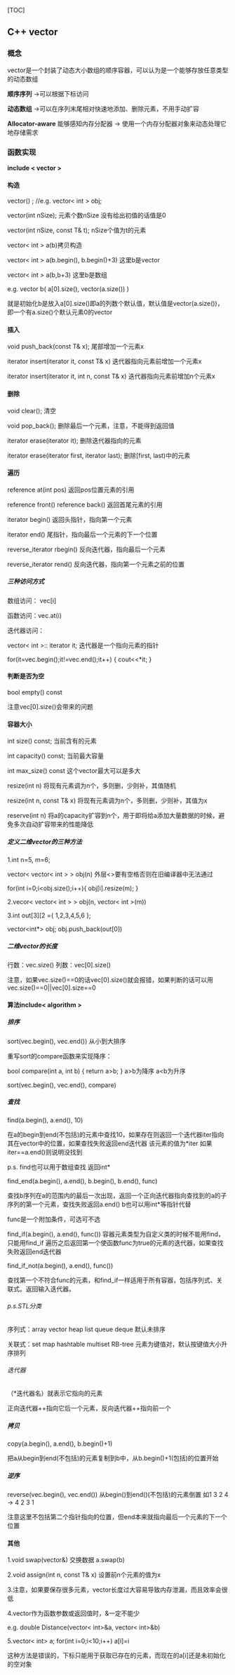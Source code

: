 [TOC]

## C++ vector

### 概念

vector是一个封装了动态大小数组的顺序容器，可以认为是一个能够存放任意类型的动态数组

**顺序序列** ->可以根据下标访问

**动态数组** ->可以在序列末尾相对快速地添加、删除元素，不用手动扩容

**Allocator-aware** 能够感知内存分配器 -> 使用一个内存分配器对象来动态处理它地存储需求

### 函数实现

**include < vector >**

#### 构造

vector() ; //e.g.  vector< int > obj;

vector(int nSize); 元素个数nSize 没有给出初值的话值是0

vector(int nSize, const T& t); nSize个值为t的元素

vector< int > a(b)拷贝构造

vector< int > a(b.begin(), b.begin()+3) 这里b是vector

vector< int > a(b,b+3) 这里b是数组

e.g. vector b( a[0].size(), vector(a.size()) )

就是初始化b是放入a[0].size()即a的列数个默认值，默认值是vector(a.size())，即一个有a.size()个默认元素0的vector

#### 插入

void push_back(const T& x); 尾部增加一个元素x

iterator insert(iterator it, const T& x) 迭代器指向元素前增加一个元素x

iterator insert(iterator it, int n, const T& x) 迭代器指向元素前增加n个元素x

#### 删除

void clear(); 清空

void pop_back(); 删除最后一个元素，注意，不能得到返回值

iterator erase(iterator it); 删除迭代器指向的元素

iterator erase(iterator first, iterator last); 删除[first, last)中的元素

#### 遍历

reference at(int pos) 返回pos位置元素的引用

reference front() reference back() 返回首尾元素的引用

iterator begin() 返回头指针，指向第一个元素

iterator end() 尾指针，指向最后一个元素的下一个位置

reverse_iterator rbegin() 反向迭代器，指向最后一个元素

reverse_iterator rend() 反向迭代器，指向第一个元素之前的位置

##### 三种访问方式

数组访问： vec[i]

函数访问：vec.at(i)

迭代器访问： 

vector< int >:: iterator it; 迭代器是一个指向元素的指针 

for(it=vec.begin();it!=vec.end();it++) { cout<<*it; }

#### 判断是否为空

bool empty() const 

注意vec[0].size()会带来的问题

#### 容器大小

int size() const; 当前含有的元素

int capacity() const; 当前最大容量

int max_size() const 这个vector最大可以是多大

resize(int n) 将现有元素调为n个，多则删，少则补，其值随机

resize(int n, const T& x) 将现有元素调为n个，多则删，少则补，其值为x

reserve(int n) 将a的capacity扩容到n个，用于即将给a添加大量数据的时候，避免多次自动扩容带来的性能降低

##### 定义二维vector的三种方法

1.int n=5, m=6;

vector< vector< int > > obj(n)  外层<>要有空格否则在旧编译器中无法通过

for(int i=0;i<obj.size();i++){ obj[i].resize(m); }

2.vecor< vector< int > > obj(n, vector< int >(m))

3.int out[3][2 ={ 1,2,3,4,5,6 };

vector<int*> obj; obj.push_back(out[0])

##### 二维vector的长度

行数：vec.size() 列数：vec[0].size()

注意，如果vec.size()==0的话vec[0].size()就会报错，如果判断的话可以用vec.size()==0||vec[0].size==0

#### 算法include< algorithm >

##### 排序

sort(vec.begin(), vec.end()) 从小到大排序

重写sort的compare函数来实现降序：

bool compare(int a, int b) { return a>b; } a>b为降序 a<b为升序

sort(vec.begin(), vec.end(), compare)

##### 查找

find(a.begin(), a.end(), 10)

在a的begin到end(不包括)的元素中查找10，如果存在则返回一个迭代器iter指向其在vector中的位置，如果查找失败返回end迭代器 该元素的值为*iter 如果iter==a.end()则说明没找到

p.s. find也可以用于数组查找 返回int*

find_end(a.begin(), a.end(), b.begin(), b.end(), func)

查找b序列在a的范围内的最后一次出现，返回一个正向迭代器指向查找到的a的子序列的第一个元素，查找失败返回a.end() b也可以用int*等指针代替

func是一个附加条件，可选可不选

find_if(a.begin(), a.end(), func()) 容器元素类型为自定义类的时候不能用find，只能用find_if  遍历之后返回第一个使函数func为true的元素的迭代器，如果查找失败返回end迭代器

find_if_not(a.begin(), a.end(), func())

查找第一个不符合func的元素，和find_if一样适用于所有容器，包括序列式、关联式。返回输入迭代器。

###### p.s.STL分类

序列式：array vector heap list queue deque 默认未排序

关联式：set map hashtable multiset RB-tree 元素为键值对，默认按键值大小升序排列

###### 迭代器

（*迭代器名）就表示它指向的元素

正向迭代器++指向它后一个元素，反向迭代器++指向前一个 

##### 拷贝

copy(a.begin(), a.end(), b.begin()+1) 

把a从begin到end(不包括)的元素复制到b中，从b.begin()+1(包括)的位置开始

##### 逆序

reverse(vec.begin(), vec.end())  从begin()到end()(不包括)的元素倒置 如1 3 2 4 -> 4 2 3 1 

注意这里不包括第二个指针指向的位置，但end本来就指向最后一个元素的下一个位置

#### 其他

1.void swap(vector&) 交换数据 a.swap(b)

2.void assign(int n, const T& x) 设置前n个元素的值为x

3.注意，如果要保存很多元素，vector长度过大容易导致内存泄漏，而且效率会很低

4.vector作为函数参数或返回值时，&一定不能少

e.g. double Distance(vector< int>&a, vector< int>&b)

5.vector< int> a; for(int i=0;i<10;i++) a[i]=i

这种方法是错误的，下标只能用于获取已存在的元素，而现在的a[i]还是未初始化的空对象